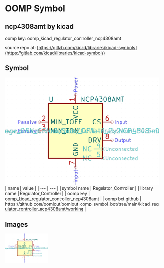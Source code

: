 # OOMP Symbol  
## ncp4308amt  by kicad  
  
oomp key: oomp_kicad_regulator_controller_ncp4308amt  
  
source repo at: [https://gitlab.com/kicad/libraries/kicad-symbols](https://gitlab.com/kicad/libraries/kicad-symbols)  
## Symbol  
  
[![working.png](working_600.png)](working.png)  
| name | value | 
| --- | --- | 
| symbol name | Regulator_Controller | 
| library name | Regulator_Controller | 
| oomp key | oomp_kicad_regulator_controller_ncp4308amt | 
| oomp bot github | https://github.com/oomlout/oomlout_oomp_symbol_bot/tree/main/kicad_regulator_controller_ncp4308amt/working | 
## Images  
  
[![working.png](working_140.png)](working.png)  
